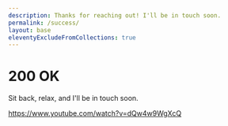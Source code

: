 ```yaml
---
description: Thanks for reaching out! I'll be in touch soon.
permalink: /success/
layout: base
eleventyExcludeFromCollections: true
---
```


<!-- @format -->

# 200 OK

Sit back, relax, and I'll be in touch soon.

https://www.youtube.com/watch?v=dQw4w9WgXcQ
